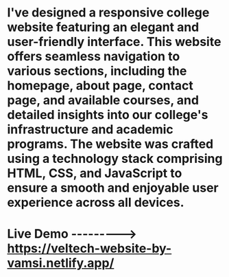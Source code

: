 # I've designed a responsive college website featuring an elegant and user-friendly interface. This website offers seamless navigation to various sections, including the homepage, about page, contact page, and available courses, and detailed insights into our college's infrastructure and academic programs. The website was crafted using a technology stack comprising HTML, CSS, and JavaScript to ensure a smooth and enjoyable user experience across all devices.


# Live Demo ---------> https://veltech-website-by-vamsi.netlify.app/
